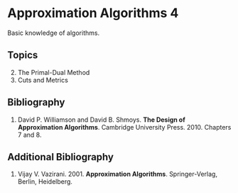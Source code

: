# Approximation Algorithms 4
Basic knowledge of algorithms.

## Topics
2.	The Primal-Dual Method
3.	Cuts and Metrics

## Bibliography
1. David P. Williamson and David B. Shmoys. **The Design of Approximation Algorithms**. Cambridge University Press. 2010.  Chapters 7 and 8.

## Additional Bibliography
1. Vijay V. Vazirani. 2001. **Approximation Algorithms**. Springer-Verlag, Berlin, Heidelberg.
